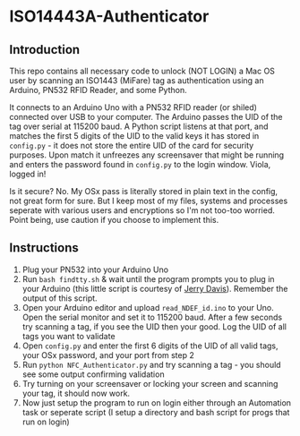 ISO14443A-Authenticator
======

Introduction
------------
This repo contains all necessary code to unlock (NOT LOGIN) a Mac OS user by scanning an ISO1443 (MiFare) tag as authentication using an Arduino, PN532 RFID Reader, and some Python.

It connects to an Arduino Uno with a PN532 RFID reader (or shiled) connected over USB to your computer. The Arduino passes the UID of the tag over serial at 115200 baud. A Python script listens at that port, and matches the first 5 digits of the UID to the valid keys it has stored in `config.py` - it does not store the entire UID of the card for security purposes. Upon match it unfreezes any screensaver that might be running and enters the password found in `config.py` to the login window. Viola, logged in!

Is it secure? No. My OSx pass is literally stored in plain text in the config, not great form for sure. But I keep most of my files, systems and processes seperate with various users and encryptions so I'm not too-too worried. Point being, use caution if you choose to implement this. 


Instructions
------------
1. Plug your PN532 into your Arduino Uno
2. Run `bash findtty.sh` & wait until the program prompts you to plug in your Arduino (this little script is courtesy of [Jerry Davis](https://gist.github.com/lanhed/dcb652c83f032fea31c9)). Remember the output of this script.
3. Open your Arduino editor and upload `read_NDEF_id.ino` to your Uno. Open the serial monitor and set it to 115200 baud. After a few seconds try scanning a tag, if you see the UID then your good. Log the UID of all tags you want to validate
4. Open `config.py` and enter the first 6 digits of the UID of all valid tags, your OSx password, and your port from step 2
5. Run `python NFC_Authenticator.py` and try scanning a tag - you should see some output confirming validation
6. Try turning on your screensaver or locking your screen and scanning your tag, it should now work.
7. Now just setup the program to run on login either through an Automation task or seperate script (I setup a directory and bash script for progs that run on login)
